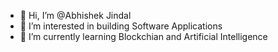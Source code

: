 - 👋 Hi, I’m @Abhishek Jindal
- 👀 I’m interested in building Software Applications
- 🌱 I’m currently learning Blockchian and Artificial Intelligence

<!---
AbhishekJindal1997/AbhishekJindal1997 is a ✨ special ✨ repository because its `README.md` (this file) appears on your GitHub profile.
You can click the Preview link to take a look at your changes.
--->
